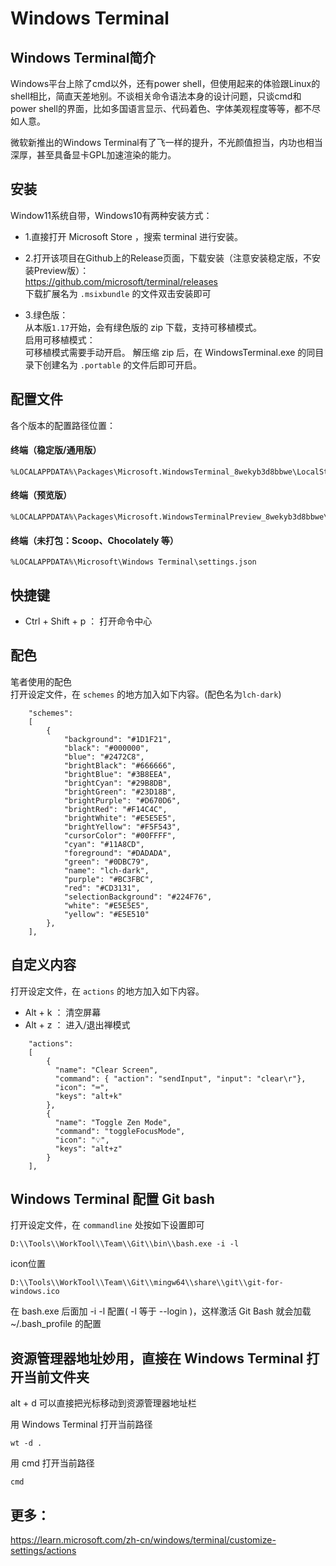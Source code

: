 # Windows Terminal

## Windows Terminal简介
Windows平台上除了cmd以外，还有power shell，但使用起来的体验跟Linux的shell相比，简直天差地别。不谈相关命令语法本身的设计问题，只谈cmd和power shell的界面，比如多国语言显示、代码着色、字体美观程度等等，都不尽如人意。

微软新推出的Windows Terminal有了飞一样的提升，不光颜值担当，内功也相当深厚，甚至具备显卡GPL加速渲染的能力。

## 安装
Window11系统自带，Windows10有两种安装方式：  
* 1.直接打开 Microsoft Store ，搜索 terminal 进行安装。  

* 2.打开该项目在Github上的Release页面，下载安装（注意安装稳定版，不安装Preview版）：  
https://github.com/microsoft/terminal/releases  
下载扩展名为 ``.msixbundle`` 的文件双击安装即可  

* 3.绿色版：  
从本版``1.17``开始，会有绿色版的 zip 下载，支持可移植模式。  
启用可移植模式：  
可移植模式需要手动开启。 解压缩 zip 后，在 WindowsTerminal.exe 的同目录下创建名为 ``.portable`` 的文件后即可开启。

## 配置文件
各个版本的配置路径位置：  
#### 终端（稳定版/通用版）
```
%LOCALAPPDATA%\Packages\Microsoft.WindowsTerminal_8wekyb3d8bbwe\LocalState\settings.json
```
#### 终端（预览版）
```
%LOCALAPPDATA%\Packages\Microsoft.WindowsTerminalPreview_8wekyb3d8bbwe\LocalState\settings.json
```
#### 终端（未打包：Scoop、Chocolately 等）
```
%LOCALAPPDATA%\Microsoft\Windows Terminal\settings.json
```

## 快捷键
- Ctrl + Shift + p ： 打开命令中心

## 配色
笔者使用的配色  
打开设定文件，在 ``schemes`` 的地方加入如下内容。(配色名为``lch-dark``)
```
    "schemes": 
    [
        {
            "background": "#1D1F21",
            "black": "#000000",
            "blue": "#2472C8",
            "brightBlack": "#666666",
            "brightBlue": "#3B8EEA",
            "brightCyan": "#29B8DB",
            "brightGreen": "#23D18B",
            "brightPurple": "#D670D6",
            "brightRed": "#F14C4C",
            "brightWhite": "#E5E5E5",
            "brightYellow": "#F5F543",
            "cursorColor": "#00FFFF",
            "cyan": "#11A8CD",
            "foreground": "#DADADA",
            "green": "#0DBC79",
            "name": "lch-dark",
            "purple": "#BC3FBC",
            "red": "#CD3131",
            "selectionBackground": "#224F76",
            "white": "#E5E5E5",
            "yellow": "#E5E510"
        },
    ],
```

## 自定义内容
打开设定文件，在 ``actions`` 的地方加入如下内容。
- Alt + k ： 清空屏幕
- Alt + z ： 进入/退出禅模式
```
    "actions": 
    [
        {
          "name": "Clear Screen",
          "command": { "action": "sendInput", "input": "clear\r"},
          "icon": "⌨",
          "keys": "alt+k"
        },
        {
          "name": "Toggle Zen Mode",
          "command": "toggleFocusMode",
          "icon": "💡",
          "keys": "alt+z"
        }
    ],
```

## Windows Terminal 配置 Git bash
打开设定文件，在 ``commandline`` 处按如下设置即可
```
D:\\Tools\\WorkTool\\Team\\Git\\bin\\bash.exe -i -l
```
icon位置
```
D:\\Tools\\WorkTool\\Team\\Git\\mingw64\\share\\git\\git-for-windows.ico
```
在 bash.exe 后面加 -i -l 配置( -l 等于 --login )，这样激活 Git Bash 就会加载 ~/.bash_profile 的配置

## 资源管理器地址妙用，直接在 Windows Terminal 打开当前文件夹

alt + d 可以直接把光标移动到资源管理器地址栏

用 Windows Terminal 打开当前路径
```
wt -d .
```

用 cmd 打开当前路径
```
cmd
```

## 更多：  
https://learn.microsoft.com/zh-cn/windows/terminal/customize-settings/actions
